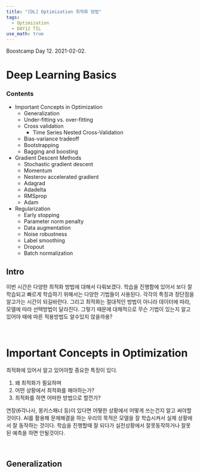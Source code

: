 ```yaml
---
title: "[DL] Optimization 최적화 방법"
tags:
  - Optimization
  - DAY12 TIL
use_math: true
---
```


Boostcamp Day 12. 2021-02-02.

# Deep Learning Basics

### Contents
- Important Concepts in Optimization
    - Generalization
    - Under-fitting vs. over-fitting
    - Cross validation
        - Time Series Nested Cross-Validation
    - Bias-variance tradeoff
    - Bootstrapping
    - Bagging and boosting
- Gradient Descent Methods
    - Stochastic gradient descent
    - Momentum
    - Nesterov accelerated gradient
    - Adagrad
    - Adadelta
    - RMSprop
    - Adam
- Regularization
    - Early stopping
    - Parameter norm penalty
    - Data augmentation
    - Noise robustness
    - Label smoothing
    - Dropout
    - Batch normalization

## Intro
이번 시간은 다양한 최적화 방법에 대해서 다뤄보겠다. 학습을 진행함에 있어서 보다 잘 학습되고 빠르게 학습하기 위해서는 다양한 기법들이 사용된다. 각각의 특징과 장단점을 알고가는 시간이 되길바란다. 그리고 최적화는 절대적인 방법이 아니라 데이터에 따라, 모델에 따라 선택방법이 달라진다. 그렇기 때문에 대채적으로 무슨 기법이 있는지 알고 있어야 때에 따른 적용방법도 알수있지 않을까용?

<br>

# Important Concepts in Optimization
최적화에 있어서 알고 있어야할 중요한 특징이 있다. 
1. 왜 최적화가 필요하며
2. 어떤 상황에서 최적화를 해야하는가?
3. 최적화를 하면 어떠한 방법으로 할껀가?  

연장(6각나사, 몽키스패너 등)이 있다면 어떻한 상황에서 어떻게 쓰는건지 알고 써야할 것이다. AI를 활용해 문제해결을 하는 우리의 목적은 모델을 잘 학습시켜서 실제 상황에서 잘 동작하는 것이다. 학습을 진행할때 잘 되다가 실전상황에서 잘못동작하거나 잘못된 예측을 하면 안될것이다. 

<br>

## Generalization


